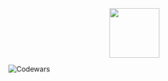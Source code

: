 <div id="header" align="center">
  <img src="https://media.giphy.com/media/RN8FdaB6T1bkkI5n4I/giphy.gif" width="100"/>
</div>

![Codewars](https://github.r2v.ch/codewars?user=andreasvogt89&stroke=%23BB432C)
